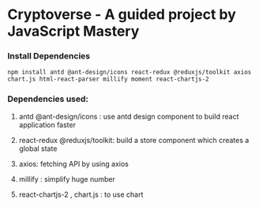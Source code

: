 # Cryptoverse - A guided project by JavaScript Mastery

### Install Dependencies
```
npm install antd @ant-design/icons react-redux @reduxjs/toolkit axios chart.js html-react-parser millify moment react-chartjs-2

```

### Dependencies used:

1. antd @ant-design/icons : use antd design component to build react application faster

2. react-redux @reduxjs/toolkit: build a store component which creates a global state

3. axios: fetching API by using axios

4. millify : simplify huge number

5. react-chartjs-2 , chart.js : to use chart
